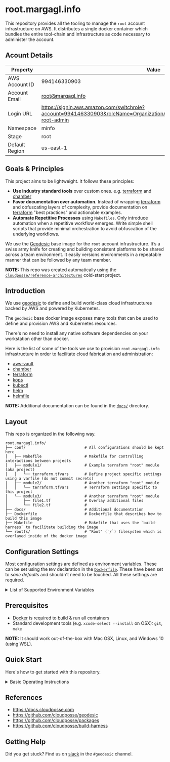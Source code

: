 # root.margagl.info

This repository provides all the tooling to manage the `root` account infrastructure on AWS. It distributes a single docker container which bundles the entire tool-chain and infrastructure as code necessary to administer the account.

## Acount Details

| Property       | Value                                                                                                                         |
| -------------- | ----------------------------------------------------------------------------------------------------------------------------- |
| AWS Account ID | 994146330903                                                                                                             |
| Account Email  | root@margagl.info                                                                                                      |
| Login URL      | <https://signin.aws.amazon.com/switchrole?account=994146330903&roleName=OrganizationAccountAccessRole&displayName=minfo-root-admin> |
| Namespace      | minfo                                                                                                                  |
| Stage          | root                                                                                                                      |
| Default Region | us-east-1                                                                                                                 |

## Goals & Principles

This project aims to be lightweight. It follows these principles:

- **Use industry standard tools** over custom ones. e.g. [terraform](https://github.com/hashicorp/terraform) and [chamber](https://github.com/segmentio/chamber)
- **Favor documentation over automation.** Instead of wrapping [terraform](https://github.com/hashicorp/terraform) and obfuscating layers of complexity, provide documentation on [terraform](https://github.com/hashicorp/terraform) "best practices" and actionable examples.
- **Automate Repetitive Processes** using `Makefiles`. Only introduce automation when a repetitive workflow emerges. Write simple shell scripts that provide minimal orchestration to avoid obfuscation of the underlying workflows.

We use the [Geodesic](https://github.com/cloudposse/geodesic) base image for the `root` account infrastructure. It’s a swiss army knife for creating and building consistent platforms to be shared across a team environment. It easily versions environments in a repeatable manner that can be followed by any team member.

**NOTE:** This repo was created automatically using the [`cloudposse/reference-architectures`](https://github.com/cloudposse/reference-architectures) cold-start project.

## Introduction

We use [geodesic](https://github.com/cloudposse/geodesic) to define and build world-class cloud infrastructures backed by AWS and powered by Kubernetes.

The `geodesic` base docker image exposes many tools that can be used to define and provision AWS and Kubernetes resources.

There's no need to install any native software dependencies on your workstation other than docker.

Here is the list of some of the tools we use to provision `root.margagl.info` infrastructure in order to facilitate cloud fabrication and administration:

- [aws-vault](https://github.com/99designs/aws-vault)
- [chamber](https://github.com/segmentio/chamber)
- [terraform](https://www.terraform.io/)
- [kops](https://github.com/kubernetes/kops)
- [kubectl](https://kubernetes.io/docs/reference/kubectl/overview/)
- [helm](https://helm.sh/)
- [helmfile](https://github.com/roboll/helmfile)

**NOTE:** Additional documentation can be found in the [`docs/`](docs/) directory.

## Layout

This repo is organized in the following way.

```text
root.margagl.info/
├── conf/                          # All configurations should be kept here
│   ├── Makefile                   # Makefile for controlling interactions between projects
│   ├── module1/                   # Example terraform "root" module (aka project)
│   │   └── terraform.tfvars       # Define project specific settings using a varfile (do not commit secrets)
│   ├── module2/                   # Another terraform "root" module
│   │   └── terraform.tfvars       # Terraform settings specific to this project
│   └── module3/                   # Another terraform "root" module
│       ├── file1.tf               # Overlay additional files
│       └── file2.tf               #
├── docs/                          # Additional documentation
├── Dockerfile                     # Dockerfile that describes how to build this image
├── Makefile                       # Makefile that uses the `build-harness` to facilitate building the image
└── rootfs/                        # "Root" (`/`) filesystem which is overlayed inside of the docker image
```

## Configuration Settings

Most configuration settings are defined as environment variables. These can be set using the `ENV` declaration in the [`Dockerfile`](Dockerfile). These have been set to _sane defaults_ and shouldn't need to be touched. All these settings are required.

<details>
<summary>List of Supported Environment Variables</summary>

| Environment Variable  | Description of the setting                                                    |
| --------------------- | ----------------------------------------------------------------------------- |
| DOCKER_IMAGE          | _This_ docker image name (and repository). This is for the bootstrap script.  |
| DOCKER_TAG            | The default image tag to use by the bootstrap script.                         |
| NAMESPACE             | Resource namespace used as a prefix for all AWS resources.                    |
| STAGE                 | Operating stage of this account (e.g. prod, corp, audit, root).               |
| BANNER                | Banner text to display when launching an interactive shell.                   |
| MOTD_URL              | URL to a "Message of the Day" to display when launching an interactive shell. |
| AWS_REGION            | Current operating region for this account.                                    |
| AWS_DEFAULT_REGION    | Default operating region for this account.                                    |
| AWS_ACCOUNT_ID        | AWS Account ID (used by `aws-config-setup`).                                  |
| AWS_ROOT_ACCOUNT_ID   | AWS "Root" (parent) Account ID (used by `aws-config-setup`).                  |
| ORG_NETWORK_CIDR      | Organizations Network CIDR .                                                  |
| ACCOUNT_NETWORK_CIDR  | _This_ account's network CIDR.                                                |
| TF_BUCKET             | Terraform state bucket.                                                       |
| TF_BUCKET_REGION      | Region where the Terraform state bucket was created.                          |
| TF_DYNAMODB_TABLE     | DynamoDB table that will be used by Terraform for state locking.              |
| AWS_DEFAULT_PROFILE   | AWS Profile that will be used by `aws-vault` to assume roles.                 |
| CHAMBER_KMS_KEY_ALIAS | Default KMS key that will be used to encrypt secrets for chamber.             |

**NOTE:** You can use [`tfenv`](https://github.com/cloudposse/tfenv) to easily pass environment variables to terraform.

</details>

## Prerequisites

- [Docker](https://docs.docker.com/install/) is required to build & run all containers
- Standard development tools (e.g. `xcode-select --install` on OSX): `git`, `make`

**NOTE:** It should work out-of-the-box with Mac OSX, Linux, and Windows 10 (using WSL).

## Quick Start

Here's how to get started with this repository.

<details>
<summary>Basic Operating Instructions</summary>

### Initialize the Project

First, let's initialize the [`build-harness`](https://github.com/cloudposse/build-harness). You only need to do this once per `git clone` of this repository.

```bash
# Initialize the project's build-harness
make init
```

### Build Docker Image

Build the docker image we'll use for local development, to provision infrastructure or to administer AWS.

```bash
make docker/build
```

### Install the Wrapper Shell

Install the helper script which makes it easier to start the docker container. You only really need to do this once.

```bash
make install
```

### Run the Shell

Anytime you want to interact with tools like terraform, chamber, etc we recommend you do so from within the shell.

```bash
/usr/local/bin/root.margagl.info
```

**NOTE (a):** You can just run `root.margagl.info`, if your `PATH` contains `/usr/local/bin`
**NOTE (b):** Your `HOME` directory is mounted to `/localhost` inside of the container. This makes it easier to do local development or use your IDE of choice.

### Setup AWS IAM Account

_([inside the shell](#run-the-shell))_

Configure your AWS profile in `~/.aws/config` by running `aws-config-setup` inside of the shell. This will also prompt you to setup [`aws-vault`](https://github.com/99designs/aws-vault).

**NOTE:** You only need to do this once per AWS account.

```bash
aws-config-setup
```

### Login to AWS

_([inside the shell](#run-the-shell))_

Run this command anytime you start a new shell and need to operate on AWS:

```bash
assume-role
```

## Using Terraform

_([inside the shell](#run-the-shell))_

**NOTE:** Before provisioning AWS resources with Terraform, you need to create a `tfstate-backend` first. This is an S3 bucket that is used to store the Terraform state and a DynamoDB table for state locking.

You need to do it only once per account during the cold-start.

```bash
make -C /conf/tfstate-backend init
```

After `tfstate-backend` has been provisioned, you can just run `init-terraform` from any project folder to reattach the remote state.

For more info, see [Using Geodesic with Terraform](https://docs.cloudposse.com/geodesic/module/with-terraform/)

</details>

## References

- https://docs.cloudposse.com
- https://github.com/cloudposse/geodesic
- https://github.com/cloudposse/packages
- https://github.com/cloudposse/build-harness

## Getting Help

Did you get stuck? Find us on [slack](https://slack.cloudposse.com) in the `#geodesic` channel.

